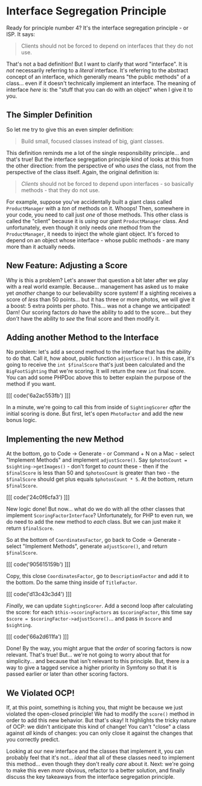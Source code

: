 # Interface Segregation Principle

Ready for principle number 4? It's the interface segregation principle - or ISP.
It says:

> Clients should not be forced to depend on interfaces that they do not use.

That's not a bad definition! But I want to clarify that word "interface". It is
*not* necessarily referring to a *literal* interface. It's referring to the abstract
concept of an interface, which generally means "the public methods" of a class...
even if it doesn't technically implement an interface. The meaning of interface
*here* is: the "stuff that you can do with an object" when I give it to you.

## The Simpler Definition

So let me try to give this an even simpler definition:

> Build small, focused classes instead of big, giant classes.

This definition reminds me a lot of the single responsibility principle... and that's
true! But the interface segregation principle kind of looks at this from the other
direction: from the perspective of who *uses* the class, not from the perspective
of the class itself. Again, the original definition is:

> *Clients* should not be forced to depend upon interfaces - so basically methods -
> that they do not use.

For example, suppose you've accidentally built a giant class called `ProductManager`
with a *ton* of methods on it. Whoops! Then, somewhere in your code, you need to
call just *one* of those methods. This other class is called the "client" because it
is *using* our giant `ProductManager` class. And unfortunately, even though it only
needs one method from the `ProductManager`, it needs to inject the whole giant object.
It's forced to depend on an object whose interface - whose public methods - are
many more than it actually needs.

## New Feature: Adjusting a Score

Why is this a problem? Let's answer that question a bit later after we play with
a real world example. Because... management has asked us to make yet *another* change
to our believability score system! If a sighting receives a score of *less*
than 50 points... but it has three or more photos, we will give it a boost: 5 extra
points per photo. This... was not a change we anticipated! Darn! Our scoring
factors *do* have the ability to add to the score... but they *don't* have the ability
to *see* the final score and then modify it.

## Adding another Method to the Interface

No problem: let's add a second method to the interface that has the ability to do
that. Call it, how about, public function `adjustScore()`. In this case, it's
going to receive the `int $finalScore` that's just been calculated and the
`BigFootSighting` that we're scoring. It will return the new `int` final score.
You can add some PHPDoc above this to better explain the purpose of the method
if you want.

[[[ code('6a2ac553fb') ]]]

In a minute, we're going to call this from inside of `SightingScorer` *after*
the initial scoring is done. But first, let's open `PhotoFactor` and add the new
bonus logic.

## Implementing the new Method

At the bottom, go to Code -> Generate - or Command + N on a Mac - select
"Implement Methods" and implement `adjustScore()`. Say
`$photosCount = $sighting->getImages()` - don't forget to *count* these - then if
the `$finalScore` is less than 50 and `$photosCount` is greater than two - the
`$finalScore` should get plus equals `$photosCount * 5`. At the bottom, return
`$finalScore`.

[[[ code('24c0f6cfa3') ]]]

New logic done! But now... what do we do with all the other classes that implement
`ScoringFactorInterface`? Unfortunately, for PHP to even run, we do need to add the
new method to *each* class. But we can just make it return `$finalScore`.

So at the bottom of `CoordinatesFactor`, go back to Code -> Generate - select
"Implement Methods", generate `adjustScore()`, and return `$finalScore`. 

[[[ code('905615159b') ]]]

Copy, this close `CoordinatesFactor`, go to `DescriptionFactor` and add it to the bottom.
Do the same thing inside of `TitleFactor`.

[[[ code('d13c43c3d4') ]]]

*Finally*, we can update `SightingScorer`. Add a second loop after calculating the
score: for each `$this->scoringFactors` as `$scoringFactor`, this time say
`$score = $scoringFactor->adjustScore()`... and pass in `$score` and `$sighting`.

[[[ code('66a2d611fa') ]]]

Done! By the way, you might argue that the *order* of scoring factors is now
relevant. That's true! But... we're not going to worry about that for simplicity...
and because that isn't relevant to this principle. But, there *is* a way to give
a tagged service a higher priority in Symfony so that it is passed earlier or later
than other scoring factors.

## We Violated OCP!

If, at this point, something is itching you, that might be because we just violated
the open-closed principle! We had to modify the `score()` method in order to add
this new behavior. But that's okay! It highlights the tricky nature of OCP: we didn't
anticipate this kind of change! You can't "close" a class against *all* kinds of
changes: you can only close it against the changes that you correctly predict.

Looking at our new interface and the classes that implement it, you can probably
feel that it's not... *ideal* that all of these classes need to implement this
method... even though they don't really *care* about it. Next: we're going to
make this even *more* obvious, refactor to a better solution, and finally discuss
the key takeaways from the interface segregation principle.

